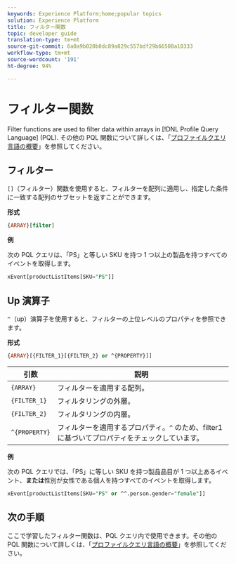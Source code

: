 ```yaml
---
keywords: Experience Platform;home;popular topics
solution: Experience Platform
title: フィルター関数
topic: developer guide
translation-type: tm+mt
source-git-commit: 6a0a9b020b0dc89a829c557bdf29b66508a10333
workflow-type: tm+mt
source-wordcount: '191'
ht-degree: 94%

---
```



# フィルター関数

Filter functions are used to filter data within arrays in [!DNL Profile Query Language] (PQL). その他の PQL 関数について詳しくは、「[プロファイルクエリ言語の概要](./overview.md)」を参照してください。

## フィルター

`[]`（フィルター）関数を使用すると、フィルターを配列に適用し、指定した条件に一致する配列のサブセットを返すことができます。

**形式**

```sql
{ARRAY}[filter]
```

**例**

次の PQL クエリは、「PS」と等しい SKU を持つ 1 つ以上の製品を持つすべてのイベントを取得します。

```sql
xEvent[productListItems[SKU="PS"]]
```

## Up 演算子

`^`（up）演算子を使用すると、フィルターの上位レベルのプロパティを参照できます。

**形式**

```sql
{ARRAY}[{FILTER_1}[{FILTER_2} or ^{PROPERTY}]]
```

| 引数 | 説明 |
| -------- | ----------- |
| `{ARRAY}` | フィルターを適用する配列。 |
| `{FILTER_1}` | フィルタリングの外層。 |
| `{FILTER_2}` | フィルタリングの内層。 |
| `^{PROPERTY}` | フィルターを適用するプロパティ。`^` のため、filter1 に基づいてプロパティをチェックしています。 |

**例**

次の PQL クエリでは、「PS」に等しい SKU を持つ製品品目が 1 つ以上あるイベント、**または**&#x200B;性別が女性である個人を持つすべてのイベントを取得します。

```sql
xEvent[productListItems[SKU="PS" or ^^.person.gender="female"]]
```

## 次の手順

ここで学習したフィルター関数は、PQL クエリ内で使用できます。その他の PQL 関数について詳しくは、「[プロファイルクエリ言語の概要](./overview.md)」を参照してください。
